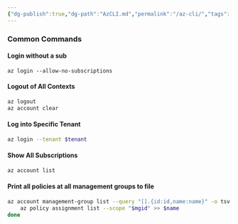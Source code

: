 ```yaml
---
{"dg-publish":true,"dg-path":"AzCLI.md","permalink":"/az-cli/","tags":["#notes","notes"]}
---
```


### Common Commands

#### Login without a sub

```shell
az login --allow-no-subscriptions
```

#### Logout of All Contexts

```bash
az logout
az account clear
```

#### Log into Specific Tenant

```bash
az login --tenant $tenant
```

#### Show All Subscriptions

```bash
az account list
```

#### Print all policies at all management groups to file
```bash
az account management-group list --query "[].{id:id,name:name}" -o tsv | while read -r mgid name; do 
	az policy assignment list --scope "$mgid" >> $name
done
```